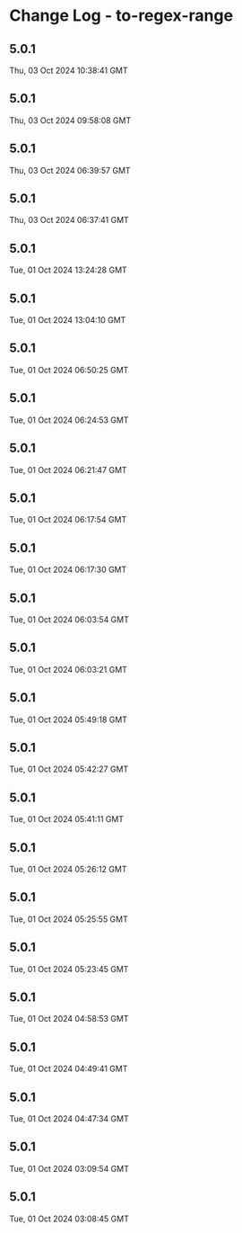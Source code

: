 # Change Log - to-regex-range

<!-- This log was last generated on Thu, 03 Oct 2024 10:38:41 GMT and should not be manually modified. -->

<!-- Start content -->

## 5.0.1

Thu, 03 Oct 2024 10:38:41 GMT

## 5.0.1

Thu, 03 Oct 2024 09:58:08 GMT

## 5.0.1

Thu, 03 Oct 2024 06:39:57 GMT

## 5.0.1

Thu, 03 Oct 2024 06:37:41 GMT

## 5.0.1

Tue, 01 Oct 2024 13:24:28 GMT

## 5.0.1

Tue, 01 Oct 2024 13:04:10 GMT

## 5.0.1

Tue, 01 Oct 2024 06:50:25 GMT

## 5.0.1

Tue, 01 Oct 2024 06:24:53 GMT

## 5.0.1

Tue, 01 Oct 2024 06:21:47 GMT

## 5.0.1

Tue, 01 Oct 2024 06:17:54 GMT

## 5.0.1

Tue, 01 Oct 2024 06:17:30 GMT

## 5.0.1

Tue, 01 Oct 2024 06:03:54 GMT

## 5.0.1

Tue, 01 Oct 2024 06:03:21 GMT

## 5.0.1

Tue, 01 Oct 2024 05:49:18 GMT

## 5.0.1

Tue, 01 Oct 2024 05:42:27 GMT

## 5.0.1

Tue, 01 Oct 2024 05:41:11 GMT

## 5.0.1

Tue, 01 Oct 2024 05:26:12 GMT

## 5.0.1

Tue, 01 Oct 2024 05:25:55 GMT

## 5.0.1

Tue, 01 Oct 2024 05:23:45 GMT

## 5.0.1

Tue, 01 Oct 2024 04:58:53 GMT

## 5.0.1

Tue, 01 Oct 2024 04:49:41 GMT

## 5.0.1

Tue, 01 Oct 2024 04:47:34 GMT

## 5.0.1

Tue, 01 Oct 2024 03:09:54 GMT

## 5.0.1

Tue, 01 Oct 2024 03:08:45 GMT
